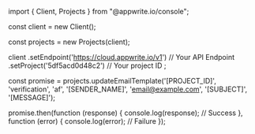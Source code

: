 import { Client, Projects } from "@appwrite.io/console";

const client = new Client();

const projects = new Projects(client);

client
    .setEndpoint('https://cloud.appwrite.io/v1') // Your API Endpoint
    .setProject('5df5acd0d48c2') // Your project ID
;

const promise = projects.updateEmailTemplate('[PROJECT_ID]', 'verification', 'af', '[SENDER_NAME]', 'email@example.com', '[SUBJECT]', '[MESSAGE]');

promise.then(function (response) {
    console.log(response); // Success
}, function (error) {
    console.log(error); // Failure
});